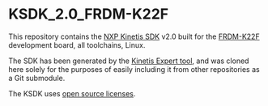 # KSDK_2.0_FRDM-K22F

This repository contains the
[NXP Kinetis SDK](http://www.nxp.com/products/software-and-tools/run-time-software/kinetis-software-and-tools/development-platforms-with-mbed/software-development-kit-for-kinetis-mcus:KINETIS-SDK)
v2.0 built for the
[FRDM-K22F](http://www.nxp.com/products/software-and-tools/hardware-development-tools/freedom-development-boards/freescale-freedom-development-platform-for-kinetis-k22-mcus:FRDM-K22F)
development board, all toolchains, Linux.

The SDK has been generated by the [Kinetis Expert tool](https://kex.nxp.com/), and was cloned here solely for the purposes of easily including it from other repositories as a Git submodule.

The KSDK uses [open source licenses](https://community.freescale.com/message/613019#613019).
